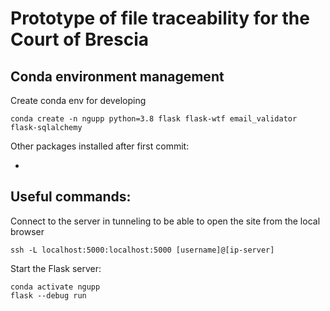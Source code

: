 # Prototype of file traceability for the Court of Brescia

## Conda environment management


Create conda env for developing
```console
conda create -n ngupp python=3.8 flask flask-wtf email_validator flask-sqlalchemy
```

Other packages installed after first commit:

-

## Useful commands:

Connect to the server in tunneling to be able to open the site from the local browser
```console
ssh -L localhost:5000:localhost:5000 [username]@[ip-server]
```



Start the Flask server:
```console
conda activate ngupp
flask --debug run
```


